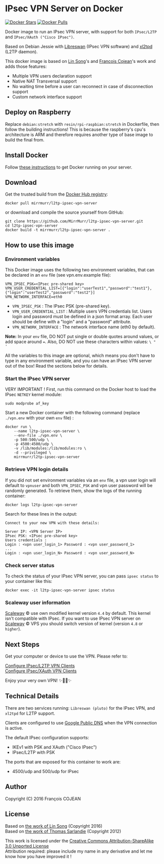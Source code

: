 # IPsec VPN Server on Docker

[![Docker Stars](https://img.shields.io/docker/stars/fcojean/l2tp-ipsec-vpn-server.svg)](https://hub.docker.com/r/fcojean/l2tp-ipsec-vpn-server)
[![Docker Pulls](https://img.shields.io/docker/pulls/fcojean/l2tp-ipsec-vpn-server.svg)](https://hub.docker.com/r/fcojean/l2tp-ipsec-vpn-server)

Docker image to run an IPsec VPN server, with support for both `IPsec/L2TP` and `IPsec/XAuth ("Cisco IPsec")`.

Based on Debian Jessie with [Libreswan](https://libreswan.org) (IPsec VPN software) and [xl2tpd](https://github.com/xelerance/xl2tpd) (L2TP daemon).

This docker image is based on [Lin Song](https://github.com/hwdsl2/docker-ipsec-vpn-server)'s and [Francois Cojean](https://github.com/fcojean/l2tp-ipsec-vpn-server)'s work and adds those features:

* Multiple VPN users declaration support
* Native NAT Transversal support
* No waiting time before a user can reconnect in case of disconnection support
* Custom network interface support

## Deploy on Raspberry
Replace ```debian:stretch``` with ```resin/rpi-raspbian:stretch``` in Dockerfile, then follow the building instructions!
This is because the raspberry's cpu's architecture is ARM and therefore requires another type of base image to build the final from.

## Install Docker

Follow [these instructions](https://docs.docker.com/engine/installation/) to get Docker running on your server.

## Download

Get the trusted build from the [Docker Hub registry](https://hub.docker.com/r/MirrMurr/l2tp-ipsec-vpn-server):

```
docker pull mirrmurr/l2tp-ipsec-vpn-server
```

or download and compile the source yourself from GitHub:

```
git clone https://github.com/MirrMurr/l2tp-ipsec-vpn-server.git
cd l2tp-ipsec-vpn-server
docker build -t mirrmurr/l2tp-ipsec-vpn-server .
```

## How to use this image

### Environment variables

This Docker image uses the following two environment variables, that can be declared in an `env` file (see vpn.env.example file):

```
VPN_IPSEC_PSK=<IPsec pre-shared key>
VPN_USER_CREDENTIAL_LIST=[{"login":"userTest1","password":"test1"},{"login":"userTest2","password":"test2"}]
VPN_NETWORK_INTERFACE=eth0
```

* `VPN_IPSEC_PSK` : The IPsec PSK (pre-shared key).
* `VPN_USER_CREDENTIAL_LIST` : Multiple users VPN credentials list. Users login and password must be defined in a json format array. Each user should be define with a "login" and a "password" attribute.
* `VPN_NETWORK_INTERFACE` : The network interface name (eth0 by default).

**Note:** In your `env` file, DO NOT put single or double quotes around values, or add space around `=`. Also, DO NOT use these characters within values: `\ " '`

All the variables to this image are optional, which means you don't have to type in any environment variable, and you can have an IPsec VPN server out of the box! Read the sections below for details.

### Start the IPsec VPN server

VERY IMPORTANT ! First, run this command on the Docker host to load the IPsec `NETKEY` kernel module:

```
sudo modprobe af_key
```

Start a new Docker container with the following command (replace `./vpn.env` with your own `env` file) :

```
docker run \
    --name l2tp-ipsec-vpn-server \
    --env-file ./vpn.env \
    -p 500:500/udp \
    -p 4500:4500/udp \
    -v /lib/modules:/lib/modules:ro \
    -d --privileged \
    mirrmurr/l2tp-ipsec-vpn-server
```

### Retrieve VPN login details

If you did not set environment variables via an `env` file, a vpn user login will default to `vpnuser` and both `VPN_IPSEC_PSK` and vpn user password will be randomly generated. To retrieve them, show the logs of the running container:

```
docker logs l2tp-ipsec-vpn-server
```

Search for these lines in the output:

```console
Connect to your new VPN with these details:

Server IP: <VPN Server IP>
IPsec PSK: <IPsec pre-shared key>
Users credentials :
Login : <vpn user_login_1> Password : <vpn user_password_1>
...
Login : <vpn user_login_N> Password : <vpn user_password_N>
```

### Check server status

To check the status of your IPsec VPN server, you can pass `ipsec status` to your container like this:

```
docker exec -it l2tp-ipsec-vpn-server ipsec status
```

### Scaleway user information

[Scaleway](https://www.scaleway.com/) © use own modified kernel version `4.4` by default. This kernel isn't compatible with IPsec. If you want to use IPsec VPN server on [Scaleway](https://www.scaleway.com/) © VPS you should switch version of kernel (version `4.8` or `higher`).

## Next Steps

Get your computer or device to use the VPN. Please refer to:

[Configure IPsec/L2TP VPN Clients](https://github.com/hwdsl2/setup-ipsec-vpn/blob/master/docs/clients.md)   
[Configure IPsec/XAuth VPN Clients](https://github.com/hwdsl2/setup-ipsec-vpn/blob/master/docs/clients-xauth.md)

Enjoy your very own VPN! :sparkles::tada::rocket::sparkles:

## Technical Details

There are two services running: `Libreswan (pluto)` for the IPsec VPN, and `xl2tpd` for L2TP support.

Clients are configured to use [Google Public DNS](https://developers.google.com/speed/public-dns/) when the VPN connection is active.

The default IPsec configuration supports:

* IKEv1 with PSK and XAuth ("Cisco IPsec")
* IPsec/L2TP with PSK

The ports that are exposed for this container to work are:

* 4500/udp and 500/udp for IPsec

## Author

Copyright (C) 2016 François COJEAN

## License

Based on [the work of Lin Song](https://github.com/hwdsl2/docker-ipsec-vpn-server) (Copyright 2016)   
Based on [the work of Thomas Sarlandie](https://github.com/sarfata/voodooprivacy) (Copyright 2012)

This work is licensed under the [Creative Commons Attribution-ShareAlike 3.0 Unported License](http://creativecommons.org/licenses/by-sa/3.0/)   
Attribution required: please include my name in any derivative and let me know how you have improved it !
